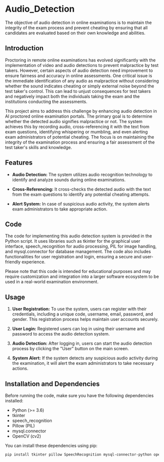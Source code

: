 # Audio_Detection
The objective of audio detection in online examinations is to maintain the integrity of the exam process and prevent cheating by ensuring that all candidates are evaluated based on their own knowledge and abilities.

## Introduction
Proctoring in remote online examinations has evolved significantly with the implementation of video and audio detections to prevent malpractice by test takers. However, certain aspects of audio detection need improvement to ensure fairness and accuracy in online assessments. One critical issue is the immediate identification of any audio as malpractice without considering whether the sound indicates cheating or simply external noise beyond the test taker's control. This can lead to unjust consequences for test takers and negatively impact both the individuals taking the exam and the institutions conducting the assessments.

This project aims to address this challenge by enhancing audio detection in AI proctored online examination portals. The primary goal is to determine whether the detected audio signifies malpractice or not. The system achieves this by recording audio, cross-referencing it with the text from exam questions, identifying whispering or mumbling, and even alerting exam administrators of potential cheating. The focus is on maintaining the integrity of the examination process and ensuring a fair assessment of the test taker's skills and knowledge.

## Features
- **Audio Detection:** The system utilizes audio recognition technology to identify and analyze sounds during online examinations.

- **Cross-Referencing:** It cross-checks the detected audio with the text from the exam questions to identify any potential cheating attempts.

- **Alert System:** In case of suspicious audio activity, the system alerts exam administrators to take appropriate action.

## Code
The code for implementing this audio detection system is provided in the Python script. It uses libraries such as tkinter for the graphical user interface, speech_recognition for audio processing, PIL for image handling, and mysql.connector for database management. The code also includes functionalities for user registration and login, ensuring a secure and user-friendly experience.

Please note that this code is intended for educational purposes and may require customization and integration into a larger software ecosystem to be used in a real-world examination environment.

## Usage
1. **User Registration:** To use the system, users can register with their credentials, including a unique code, username, email, password, and gender. This registration process helps maintain user accounts securely.

2. **User Login:** Registered users can log in using their username and password to access the audio detection system.

3. **Audio Detection:** After logging in, users can start the audio detection process by clicking the "User" button on the main screen.

4. **System Alert:** If the system detects any suspicious audio activity during the examination, it will alert the exam administrators to take necessary actions.

## Installation and Dependencies
Before running the code, make sure you have the following dependencies installed:

- Python (>= 3.6)
- tkinter
- speech_recognition
- Pillow (PIL)
- mysql.connector
- OpenCV (cv2)

You can install these dependencies using pip:
```bash
pip install tkinter pillow SpeechRecognition mysql-connector-python opencv-python
